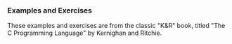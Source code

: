 ### Examples and Exercises

These examples and exercises are from the classic "K&R" book, titled "The C Programming Language" by Kernighan and Ritchie.


